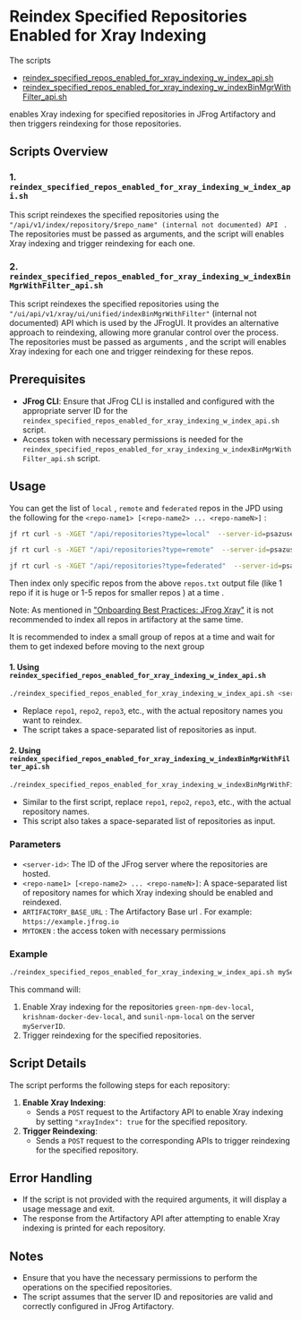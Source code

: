 
# Reindex Specified Repositories Enabled for Xray Indexing

The scripts
- [reindex_specified_repos_enabled_for_xray_indexing_w_index_api.sh](reindex_specified_repos_enabled_for_xray_indexing_w_index_api.sh)
- [reindex_specified_repos_enabled_for_xray_indexing_w_indexBinMgrWithFilter_api.sh](reindex_specified_repos_enabled_for_xray_indexing_w_indexBinMgrWithFilter_api.sh)
 
enables Xray indexing for specified repositories in JFrog Artifactory and then triggers reindexing for those repositories. 

## Scripts Overview

### 1. `reindex_specified_repos_enabled_for_xray_indexing_w_index_api.sh`
This script reindexes the specified repositories using the 
`"/api/v1/index/repository/$repo_name" (internal not documented) API ` . The repositories must be passed as 
arguments, and the script will enables Xray indexing and trigger reindexing for each one.

### 2. `reindex_specified_repos_enabled_for_xray_indexing_w_indexBinMgrWithFilter_api.sh`
This script reindexes the specified repositories using the ` "/ui/api/v1/xray/ui/unified/indexBinMgrWithFilter"` 
(internal not documented) API which is used by the JFrogUI. It provides an alternative approach to reindexing, allowing more 
granular control over the process. The repositories must be passed as arguments , and the script will enables Xray 
indexing  for each one and  trigger reindexing for these repos.

## Prerequisites

- **JFrog CLI**: Ensure that JFrog CLI is installed and configured with the appropriate server ID
for the `reindex_specified_repos_enabled_for_xray_indexing_w_index_api.sh` script.
- Access token with necessary permissions is needed for the  
  `reindex_specified_repos_enabled_for_xray_indexing_w_indexBinMgrWithFilter_api.sh` script.

## Usage

You can get the list of `local` , `remote` and `federated` repos in the JPD  using the following for the `<repo-name1> [<repo-name2> ... <repo-nameN>]` :
```bash
jf rt curl -s -XGET "/api/repositories?type=local"  --server-id=psazuse | jq -r '.[] | .key' | tr '\n' ' ' > repos.txt

jf rt curl -s -XGET "/api/repositories?type=remote"  --server-id=psazuse | jq -r '.[] | .key' | tr '\n' ' ' > repos.txt

jf rt curl -s -XGET "/api/repositories?type=federated"  --server-id=psazuse | jq -r '.[] | .key' | tr '\n' ' ' > repos.txt
```
Then index only specific repos from  the above `repos.txt` output file (like 1 repo if it is 
huge  or 1-5 repos for smaller repos )  at a time .

Note: As mentioned in ["Onboarding Best Practices: JFrog Xray"](https://jfrog.com/help/r/get-started-with-the-jfrog-platform/onboarding-best-practices-jfrog-xray) it is not recommended to index
all  repos in artifactory at the same time.

It is recommended to index a small group of repos  at a time and wait for them to get indexed before moving to the next
group


#### 1. Using `reindex_specified_repos_enabled_for_xray_indexing_w_index_api.sh`
```bash
./reindex_specified_repos_enabled_for_xray_indexing_w_index_api.sh <server-id> <repo-name1> [<repo-name2> ... <repo-nameN>]
```
- Replace `repo1`, `repo2`, `repo3`, etc., with the actual repository names you want to reindex.
- The script takes a space-separated list of repositories as input.

#### 2. Using `reindex_specified_repos_enabled_for_xray_indexing_w_indexBinMgrWithFilter_api.sh`
```bash
./reindex_specified_repos_enabled_for_xray_indexing_w_indexBinMgrWithFilter_api.sh ARTIFACTORY_BASE_URL MYTOKEN <repo-name1> [<repo-name2> ... <repo-nameN>]
```
- Similar to the first script, replace `repo1`, `repo2`, `repo3`, etc., with the actual repository names.
- This script also takes a space-separated list of repositories as input.
 

### Parameters

- `<server-id>`: The ID of the JFrog server where the repositories are hosted.
- `<repo-name1> [<repo-name2> ... <repo-nameN>]`: A space-separated list of repository names for which Xray indexing should be enabled and reindexed.
- `ARTIFACTORY_BASE_URL` : The Artifactory Base url . For example: `https://example.jfrog.io`  
- `MYTOKEN` : the access token with necessary permissions

### Example

```bash
./reindex_specified_repos_enabled_for_xray_indexing_w_index_api.sh myServerID green-npm-dev-local krishnam-docker-dev-local sunil-npm-local
```

This command will:
1. Enable Xray indexing for the repositories `green-npm-dev-local`, `krishnam-docker-dev-local`, and `sunil-npm-local` on the server `myServerID`.
2. Trigger reindexing for the specified repositories.

## Script Details

The script performs the following steps for each repository:

1. **Enable Xray Indexing**:
    - Sends a `POST` request to the Artifactory API to enable Xray indexing by setting `"xrayIndex": true` for the 
      specified repository.
2. **Trigger Reindexing**:
    - Sends a `POST` request to the corresponding  APIs to trigger reindexing for the specified repository.

## Error Handling

- If the script is not provided with the required arguments, it will display a usage message and exit.
- The response from the Artifactory API after attempting to enable Xray indexing is printed for each repository.

## Notes

- Ensure that you have the necessary permissions to perform the operations on the specified repositories.
- The script assumes that the server ID and repositories are valid and correctly configured in JFrog Artifactory.
